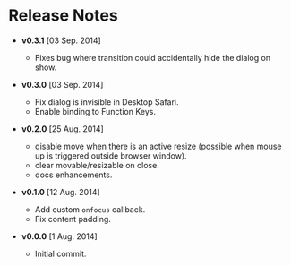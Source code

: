 # Release Notes
* **v0.3.1** [03 Sep. 2014]
  * Fixes bug where transition could accidentally hide the dialog on show.

* **v0.3.0** [03 Sep. 2014]
  * Fix dialog is invisible in Desktop Safari.
  * Enable binding to Function Keys.

* **v0.2.0** [25 Aug. 2014]
  * disable move when there is an active resize (possible when mouse up is triggered outside browser window).
  * clear movable/resizable on close.
  * docs enhancements.
  
* **v0.1.0** [12 Aug. 2014]
  * Add custom `onfocus` callback.
  * Fix content padding.  
  
* **v0.0.0** [1 Aug. 2014]
  * Initial commit.
